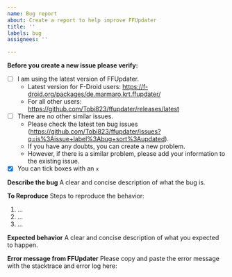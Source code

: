 ```yaml
---
name: Bug report
about: Create a report to help improve FFUpdater
title: ''
labels: bug
assignees: ''

---
```


**Before you create a new issue please verify:**

- [ ] I am using the latest version of FFUpdater.
  - Latest version for F-Droid users: https://f-droid.org/packages/de.marmaro.krt.ffupdater/
  - For all other users: https://github.com/Tobi823/ffupdater/releases/latest
- [ ] There are no other similar issues.
  - Please check the latest ten bug issues (https://github.com/Tobi823/ffupdater/issues?q=is%3Aissue+label%3Abug+sort%3Aupdated). 
  - If you have any doubts, you can create a new problem. 
  - However, if there is a similar problem, please add your information to the existing issue.
- [x] You can tick boxes with an `x`

**Describe the bug**
A clear and concise description of what the bug is.

**To Reproduce**
Steps to reproduce the behavior:
1. ...
2. ...
3. ...

**Expected behavior**
A clear and concise description of what you expected to happen.

**Error message from FFUpdater**
Please copy and paste the error message with the stacktrace and error log here:
